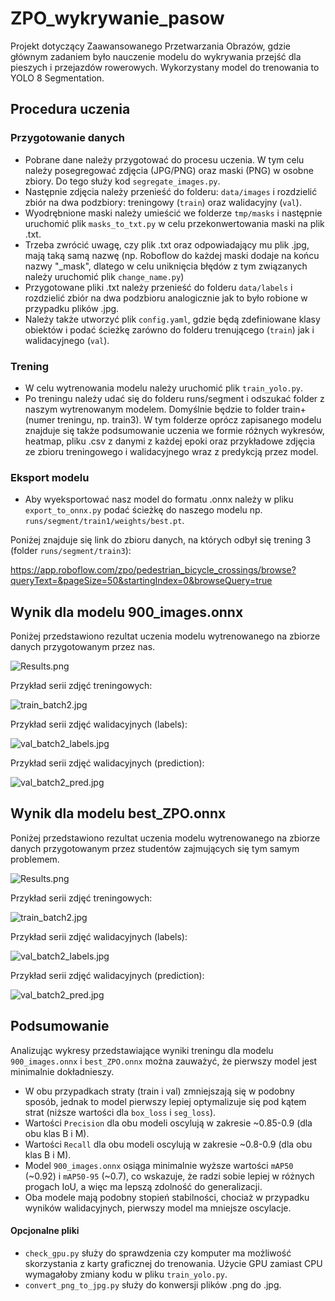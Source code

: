 # ZPO_wykrywanie_pasow
Projekt dotyczący Zaawansowanego Przetwarzania Obrazów, gdzie głównym zadaniem było nauczenie modelu do wykrywania przejść dla pieszych i przejazdów rowerowych. Wykorzystany model do trenowania to YOLO 8 Segmentation.

## Procedura uczenia

### Przygotowanie danych

- Pobrane dane należy przygotować do procesu uczenia. W tym celu należy posegregować zdjęcia (JPG/PNG) oraz maski (PNG) w osobne zbiory. Do tego służy kod `segregate_images.py`. 
- Następnie zdjęcia należy przenieść do folderu: `data/images` i rozdzielić zbiór na dwa podzbiory: treningowy (`train`) oraz walidacyjny (`val`).
- Wyodrębnione maski należy umieścić we folderze `tmp/masks` i następnie uruchomić plik `masks_to_txt.py` w celu przekonwertowania maski na plik .txt.
- Trzeba zwrócić uwagę, czy plik .txt oraz odpowiadający mu plik .jpg, mają taką samą nazwę (np. Roboflow do każdej maski dodaje na końcu nazwy "_mask", dlatego w celu uniknięcia błędów z tym związanych należy uruchomić plik `change_name.py`)
- Przygotowane pliki .txt należy przenieść do folderu `data/labels` i rozdzielić zbiór na dwa podzbioru analogicznie jak to było robione w przypadku plików .jpg.
- Należy także utworzyć plik `config.yaml`, gdzie będą zdefiniowane klasy obiektów i podać ścieżkę zarówno do folderu trenującego (`train`) jak i walidacyjnego (`val`).

### Trening

- W celu wytrenowania modelu należy uruchomić plik `train_yolo.py`.
- Po treningu należy udać się do folderu runs/segment i odszukać folder z naszym wytrenowanym modelem. Domyślnie będzie to folder train+(numer treningu, np. train3). W tym folderze oprócz zapisanego modelu znajduje się także podsumowanie uczenia we formie różnych wykresów, heatmap, pliku .csv z danymi z każdej epoki oraz przykładowe zdjęcia ze zbioru treningowego i walidacyjnego wraz z predykcją przez model.

### Eksport modelu

- Aby wyeksportować nasz model do formatu .onnx należy w pliku `export_to_onnx.py` podać ścieżkę do naszego modelu np. `runs/segment/train1/weights/best.pt`.

Poniżej znajduje się link do zbioru danych, na których odbył się trening 3 (folder `runs/segment/train3`):

https://app.roboflow.com/zpo/pedestrian_bicycle_crossings/browse?queryText=&pageSize=50&startingIndex=0&browseQuery=true

## Wynik dla modelu 900_images.onnx

Poniżej przedstawiono rezultat uczenia modelu wytrenowanego na zbiorze danych przygotowanym przez nas.

![Results.png](runs/segment/train3/results.png)

Przykład serii zdjęć treningowych:

![train_batch2.jpg](runs/segment/train3/train_batch2.jpg)

Przykład serii zdjęć walidacyjnych (labels):

![val_batch2_labels.jpg](runs/segment/train3/val_batch2_labels.jpg)

Przykład serii zdjęć walidacyjnych (prediction):

![val_batch2_pred.jpg](runs/segment/train3/val_batch2_pred.jpg)

## Wynik dla modelu best_ZPO.onnx

Poniżej przedstawiono rezultat uczenia modelu wytrenowanego na zbiorze danych przygotowanym przez studentów zajmujących się tym samym problemem.

![Results.png](runs/segment/train4/results.png)

Przykład serii zdjęć treningowych:

![train_batch2.jpg](runs/segment/train4/train_batch2.jpg)

Przykład serii zdjęć walidacyjnych (labels):

![val_batch2_labels.jpg](runs/segment/train4/val_batch2_labels.jpg)

Przykład serii zdjęć walidacyjnych (prediction):

![val_batch2_pred.jpg](runs/segment/train4/val_batch2_pred.jpg)

## Podsumowanie

Analizując wykresy przedstawiające wyniki treningu dla modelu `900_images.onnx` i `best_ZPO.onnx` można zauważyć, że pierwszy model jest minimalnie dokładnieszy.
- W obu przypadkach straty (train i val) zmniejszają się w podobny sposób, jednak to model pierwszy lepiej optymalizuje się pod kątem strat (niższe wartości dla `box_loss` i `seg_loss`).
- Wartości `Precision` dla obu modeli oscylują w zakresie ~0.85-0.9 (dla obu klas B i M).
- Wartości `Recall` dla obu modeli oscylują w zakresie ~0.8-0.9 (dla obu klas B i M).
- Model `900_images.onnx` osiąga minimalnie wyższe wartości `mAP50` (~0.92) i `mAP50-95` (~0.7), co wskazuje, że radzi sobie lepiej w różnych progach IoU, a więc ma lepszą zdolność do generalizacji.
- Oba modele mają podobny stopień stabilności, chociaż w przypadku wyników walidacyjnych, pierwszy model ma mniejsze oscylacje.

#### Opcjonalne pliki

- `check_gpu.py` służy do sprawdzenia czy komputer ma możliwość skorzystania z karty graficznej do trenowania. Użycie GPU zamiast CPU wymagałoby zmiany kodu w pliku `train_yolo.py`.
- `convert_png_to_jpg.py` służy do konwersji plików .png do .jpg.
